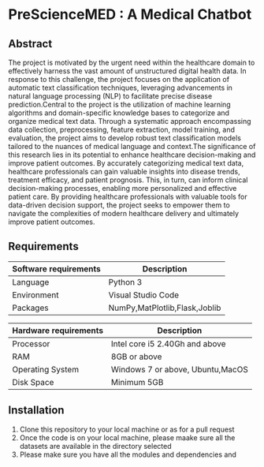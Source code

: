 # PreScienceMED : A Medical Chatbot

## Abstract
The project is motivated by the urgent need within the healthcare domain to effectively harness the vast amount of unstructured digital health data. In response to this challenge, the project focuses on the application of automatic text classification techniques, leveraging advancements in natural language processing (NLP) to facilitate precise disease prediction.Central to the project is the utilization of machine learning algorithms and domain-specific knowledge bases to categorize and organize medical text data. Through a systematic approach encompassing data collection, preprocessing, feature extraction, model training, and evaluation, the project aims to develop robust text classification models tailored to the nuances of medical language and context.The significance of this research lies in its potential to enhance healthcare decision-making and improve patient outcomes. By accurately categorizing medical text data, healthcare professionals can gain valuable insights into disease trends, treatment efficacy, and patient prognosis. This, in turn, can inform clinical decision-making processes, enabling more personalized and effective patient care. By providing healthcare professionals with valuable tools for data-driven decision support, the project seeks to empower them to navigate the complexities of modern healthcare delivery and ultimately improve patient outcomes.

## Requirements

| Software requirements| Description                           |
|----------------------|---------------------------------------|
| Language             | Python 3                              |
| Environment          | Visual Studio Code                    |
| Packages             | NumPy,MatPlotlib,Flask,Joblib         |

| Hardware requirements| Description                           |
|----------------------|---------------------------------------|
| Processor            |  Intel core i5 2.40Gh and above       |
| RAM                  |  8GB or above                         |
| Operating System     |  Windows 7 or above, Ubuntu,MacOS     |
| Disk Space           | Minimum 5GB                           |

## Installation
1. Clone this repository to your local machine or as for a pull request
2. Once the code is on your local machine, please maake sure all the datasets are available in the directory selected
3. Please make sure you have all the modules and dependencies and 


